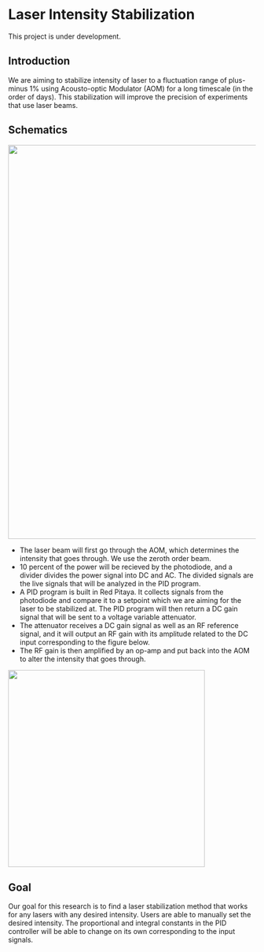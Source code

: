 # Laser Intensity Stabilization
This project is under development.

## Introduction

We are aiming to stabilize intensity of laser to a fluctuation range of plus-minus 1% using Acousto-optic Modulator (AOM) for a long timescale (in the order of days). This stabilization will improve the precision of experiments that use laser beams.

## Schematics
<img src="https://github.com/vivian-liao/laser_intensity_stabilization/blob/00ad7da555807ec47b507d962022d027033bcd3a/Intensity%20stablization%20schematic%20iteration%201.jpg" width="800">

- The laser beam will first go through the AOM, which determines the intensity that goes through. We use the zeroth order beam. 
- 10 percent of the power will be recieved by the photodiode, and a divider divides the power signal into DC and AC. The divided signals are the live signals that will be analyzed in the PID program.
- A PID program is built in Red Pitaya. It collects signals from the photodiode and compare it to a setpoint which we are aiming for the laser to be stabilized at. The PID program will then return a DC gain signal that will be sent to a voltage variable attenuator.
- The attenuator receives a DC gain signal as well as an RF reference signal, and it will output an RF gain with its amplitude related to the DC input corresponding to the figure below.
- The RF gain is then amplified by an op-amp and put back into the AOM to alter the intensity that goes through.

<img src="https://github.com/vivian-liao/laser_intensity_stabilization/blob/f4062dce6361fdb36354567c01299cb552100ea4/Screen%20Shot%202021-04-20%20at%208.15.58%20AM.png" width="400">

## Goal
Our goal for this research is to find a laser stabilization method that works for any lasers with any desired intensity. Users are able to manually set the desired intensity. The proportional and integral constants in the PID controller will be able to change on its own corresponding to the input signals.
